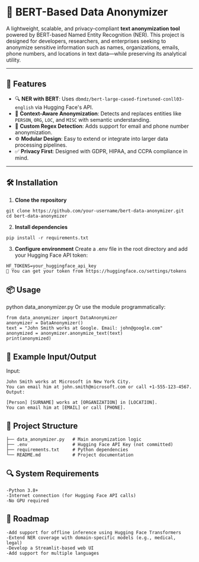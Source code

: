 # 🤖 BERT-Based Data Anonymizer

A lightweight, scalable, and privacy-compliant **text anonymization tool** powered by BERT-based Named Entity Recognition (NER). This project is designed for developers, researchers, and enterprises seeking to anonymize sensitive information such as names, organizations, emails, phone numbers, and locations in text data—while preserving its analytical utility.

---

## 🚀 Features

- 🔍 **NER with BERT**: Uses `dbmdz/bert-large-cased-finetuned-conll03-english` via Hugging Face's API.
- 🧠 **Context-Aware Anonymization**: Detects and replaces entities like `PERSON`, `ORG`, `LOC`, and `MISC` with semantic understanding.
- 📧 **Custom Regex Detection**: Adds support for email and phone number anonymization.
- ⚙️ **Modular Design**: Easy to extend or integrate into larger data processing pipelines.
- ✅ **Privacy First**: Designed with GDPR, HIPAA, and CCPA compliance in mind.

---

## 🛠️ Installation

1. **Clone the repository**
```
git clone https://github.com/your-username/bert-data-anonymizer.git
cd bert-data-anonymizer
```
2. **Install dependencies**
```
pip install -r requirements.txt
```
3. **Configure environment**
Create a .env file in the root directory and add your Hugging Face API token:
```
HF_TOKENS=your_huggingface_api_key
🔐 You can get your token from https://huggingface.co/settings/tokens
```


## 📦 Usage
python data_anonymizer.py
Or use the module programmatically:
```
from data_anonymizer import DataAnonymizer
anonymizer = DataAnonymizer()
text = "John Smith works at Google. Email: john@google.com"
anonymized = anonymizer.anonymize_text(text)
print(anonymized)
```


## 🧪 Example Input/Output
Input:
```
John Smith works at Microsoft in New York City.
You can email him at john.smith@microsoft.com or call +1-555-123-4567.
Output:

[Person] [SURNAME] works at [ORGANIZATION] in [LOCATION].
You can email him at [EMAIL] or call [PHONE].
```


## 🧱 Project Structure

```
├── data_anonymizer.py   # Main anonymization logic
├── .env                 # Hugging Face API Key (not committed)
├── requirements.txt     # Python dependencies
└── README.md            # Project documentation
```


## 🔍 System Requirements
```
-Python 3.8+
-Internet connection (for Hugging Face API calls)
-No GPU required
```


## 📌 Roadmap
```
-Add support for offline inference using Hugging Face Transformers
-Extend NER coverage with domain-specific models (e.g., medical, legal)
-Develop a Streamlit-based web UI
-Add support for multiple languages
```
